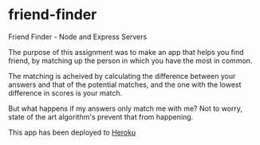 # friend-finder
Friend Finder - Node and Express Servers

The purpose of this assignment was to make an app that helps you find friend, by matching up the person in which you have the most in common.  

The matching is acheived by calculating the difference between your answers and that of the potential matches, and the one with the lowest difference in scores is your match.  

But what happens if my answers only match me with me?  Not to worry, state of the art algorithm's prevent that from happening.

This app has been deployed to [Heroku](https://#/)
